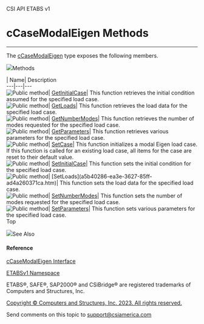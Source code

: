 ﻿

CSI API ETABS v1

# cCaseModalEigen Methods  
  
---  
  
The [cCaseModalEigen](ce70bec1-1d64-58a3-047b-ac9da596193f.htm) type exposes
the following members.

![](../icons/SectionExpanded.png)Methods

| Name| Description  
---|---|---  
![Public method](../icons/pubmethod.gif)|
[GetInitialCase](41d57552-6645-ac71-0edd-42845a5d998e.htm)|  This function
retrieves the initial condition assumed for the specified load case.  
![Public method](../icons/pubmethod.gif)|
[GetLoads](199c8deb-64b2-af34-18e9-f647266d1807.htm)|  This function retrieves
the load data for the specified load case.  
![Public method](../icons/pubmethod.gif)|
[GetNumberModes](52e23119-6f71-8023-b99e-192fabdc1d62.htm)|  This function
retrieves the number of modes requested for the specified load case.  
![Public method](../icons/pubmethod.gif)|
[GetParameters](5a80f41e-dbc7-85bb-e5fd-51f9c3b751d5.htm)|  This function
retrieves various parameters for the specified load case.  
![Public method](../icons/pubmethod.gif)|
[SetCase](a8d131ae-b6b5-4d62-8bca-1c81ffd4ccbc.htm)|  This function
initializes a modal Eigen load case. If this function is called for an
existing load case, all items for the case are reset to their default value.  
![Public method](../icons/pubmethod.gif)|
[SetInitialCase](1ebd4652-968f-75de-e5d7-a7bca7838d64.htm)|  This function
sets the initial condition for the specified load case.  
![Public method](../icons/pubmethod.gif)| [SetLoads](a5b40286-ea3e-3627-85ff-
ad4a260371ca.htm)|  This function sets the load data for the specified load
case.  
![Public method](../icons/pubmethod.gif)|
[SetNumberModes](db67005d-4dfd-578b-174b-507ac8ca7291.htm)|  This function
sets the number of modes requested for the specified load case.  
![Public method](../icons/pubmethod.gif)|
[SetParameters](618a0e83-e694-c99d-7669-3f8cbc80f86f.htm)|  This function sets
various parameters for the specified load case.  
Top

![](../icons/SectionExpanded.png)See Also

#### Reference

[cCaseModalEigen Interface](ce70bec1-1d64-58a3-047b-ac9da596193f.htm)

[ETABSv1 Namespace](2780f1b8-2033-5289-2298-1cdb2a7508d9.htm)

ETABS®, SAFE®, SAP2000® and CSiBridge® are registered trademarks of Computers
and Structures, Inc.  

[Copyright © Computers and Structures, Inc. 2023. All rights
reserved.](http://www.csiamerica.com)

Send comments on this topic to
[support@csiamerica.com](mailto:support%40csiamerica.com?Subject=CSI%20API%20ETABS%20v1)

